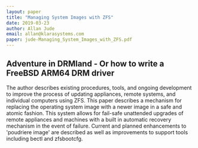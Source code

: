 ```yaml
---
layout: paper
title: "Managing System Images with ZFS"
date: 2019-03-23
author: Allan Jude
email: allan@klarasystems.com
paper: jude-Managing_System_Images_with_ZFS.pdf
---
```

## Adventure in DRMland - Or how to write a FreeBSD ARM64 DRM driver

The author describes existing procedures, tools, and ongoing development to improve the process of updating appliances, remote systems, and individual computers using ZFS. This paper describes a mechanism for replacing the operating system image with a newer image in a safe and atomic fashion. This system allows for fail-safe unattended upgrades of remote appliances and machines with a built in automatic recovery mechanism in the event of failure. Current and planned enhancements to 'poudriere image' are described as well as improvements to support tools including bectl and zfsbootcfg.
